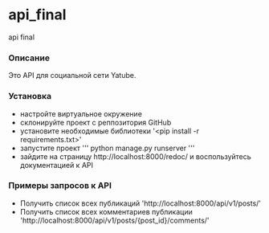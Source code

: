 # api_final
api final

### Описание
Это API для социальной сети Yatube. 
### Установка
- настройте виртуальное окружение
- склонируйте проект с реппозитория GitHub
- установите необходимые библиотеки 
    '<pip install -r requirements.txt>'
- запустите проект
    '''
    python manage.py runserver
    '''
- зайдите на страницу http://localhost:8000/redoc/ и воспользуйтесь документацией к API
### Примеры запросов к API
- Получить список всех публикаций
    'http://localhost:8000/api/v1/posts/'
- Получить список всех комментариев публикации
    'http://localhost:8000/api/v1/posts/{post_id}/comments/'

